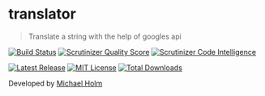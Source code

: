 # translator

> Translate a string with the help of googles api

[![Build Status](https://img.shields.io/travis/hollodk/translator.svg?style=flat)](https://travis-ci.org/hollodk/translator)
[![Scrutinizer Quality Score](https://img.shields.io/scrutinizer/g/hollodk/translator.svg?style=flat)](https://scrutinizer-ci.com/g/hollodk/translator/)
[![Scrutinizer Code Intelligence](https://scrutinizer-ci.com/g/hollodk/translator/badges/code-intelligence.svg)](https://scrutinizer-ci.com/g/hollodk/translator/)

[![Latest Release](https://img.shields.io/packagist/v/mh/translator.svg)](https://packagist.org/packages/mh/translator)
[![MIT License](https://img.shields.io/packagist/l/mh/translator.svg)](http://opensource.org/licenses/MIT)
[![Total Downloads](https://img.shields.io/packagist/dt/mh/translator.svg)](https://packagist.org/packages/mh/translator)

Developed by [Michael Holm](http://hollo.dk)

